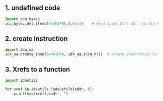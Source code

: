 ## 1. undefined code

```python
import ida_bytes
ida_bytes.del_items(0x401F95,0,0xc4)    # 0xc4 bytes bắt đầu từ địa chỉ 0x401F95
```

## 2. create instruction

```python
import ida_ua
ida_ua.create_insn(0x401D9A, ida_ua.insn_t())  # create instruction từ địa chỉ 0x401D9A
```

## 3. Xrefs to a function

```python
import idautils

for xref in idautils.CodeRefsTo(addr, 0):
    print(hex(xref),end=", ")
```
